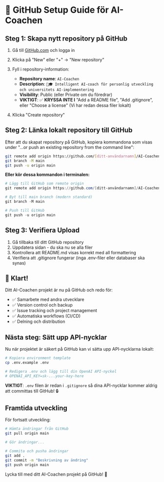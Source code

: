 # 🚀 GitHub Setup Guide för AI-Coachen

## Steg 1: Skapa nytt repository på GitHub

1. Gå till [GitHub.com](https://github.com) och logga in
2. Klicka på "New" eller "+" → "New repository"  
3. Fyll i repository-information:
   - **Repository name**: `AI-Coachen`
   - **Description**: `🤖🎓 Intelligent AI-coach för personlig utveckling och universitets AI-implementering`
   - **Visibility**: Public (eller Private om du föredrar)
   - **VIKTIGT**: ✅ **KRYSSA INTE I** "Add a README file", "Add .gitignore", eller "Choose a license" 
     (Vi har redan dessa filer lokalt)

4. Klicka "Create repository"

## Steg 2: Länka lokalt repository till GitHub

Efter att du skapat repository på GitHub, kopiera kommandona som visas under "…or push an existing repository from the command line":

```bash
git remote add origin https://github.com/[ditt-användarnamn]/AI-Coachen.git
git branch -M main
git push -u origin main
```

**Eller kör dessa kommandon i terminalen:**

```powershell
# Lägg till GitHub som remote origin
git remote add origin https://github.com/[ditt-användarnamn]/AI-Coachen.git

# Byt till main branch (modern standard)
git branch -M main  

# Push till GitHub
git push -u origin main
```

## Steg 3: Verifiera Upload

1. Gå tillbaka till ditt GitHub repository
2. Uppdatera sidan - du ska nu se alla filer
3. Kontrollera att README.md visas korrekt med all formattering
4. Verifiera att .gitignore fungerar (inga .env-filer eller databaser ska synas)

## 🎉 Klart!

Ditt AI-Coachen projekt är nu på GitHub och redo för:
- ✅ Samarbete med andra utvecklare
- ✅ Version control och backup  
- ✅ Issue tracking och project management
- ✅ Automatiska workflows (CI/CD)
- ✅ Delning och distribution

## Nästa steg: Sätt upp API-nycklar

Nu när projektet är säkert på GitHub kan vi sätta upp API-nycklarna lokalt:

```bash
# Kopiera environment template
cp .env.example .env

# Redigera .env och lägg till din OpenAI API-nyckel
# OPENAI_API_KEY=sk-...your-key-here
```

**VIKTIGT**: `.env` filen är redan i `.gitignore` så dina API-nycklar kommer aldrig att committas till GitHub! 🔒

## Framtida utveckling

För fortsatt utveckling:

```bash
# Hämta ändringar från GitHub
git pull origin main

# Gör ändringar...

# Commita och pusha ändringar  
git add .
git commit -m "Beskrivning av ändring"
git push origin main
```

Lycka till med ditt AI-Coachen projekt på GitHub! 🚀